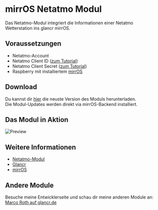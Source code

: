 # mirrOS Netatmo Modul

Das Netatmo-Modul integriert die Informationen einer Netatmo Wetterstation ins glancr mirrOS.


## Voraussetzungen

* Netatmo-Account
* Netatmo Client ID ([zum Tutorial](https://github.com/marcoroth/mirrOS_netatmo/blob/master/assets/tutorial/tutorial.md))
* Netatmo Client Secret ([zum Tutorial](https://github.com/marcoroth/mirrOS_netatmo/blob/master/assets/tutorial/tutorial.md))
* Raspberry mit installiertem [mirrOS](https://glancr.de/mirr-os/)


## Download

Du kannst dir [hier](https://glancr.de/module/home-automation/netatmo/) die neuste Version des Moduls herunterladen. <br>
Die Modul-Updates werden direkt via mirrOS-Backend installiert.


## Das Modul in Aktion

![Preview](https://glancr.de/wp-content/uploads/modulpreviews_netatmo.png)

## Weitere Informationen
* [Netatmo-Modul](https://glancr.de/module/home-automation/netatmo/)
* [Glancr](https://glancr.de)
* [mirrOS](https://glancr.de/#mirr_os)


## Andere Module

Besuche meine Entwicklerseite und schau dir meine anderen Module an:<br>
[Marco Roth auf glancr.de](https://glancr.de/entwickler/marco-roth/)



